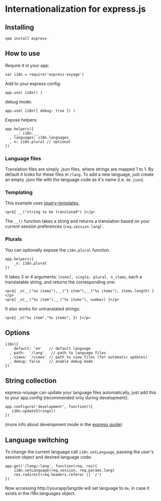 Internationalization for express.js
====================================

## Installing

    npm install express-

## How to use

Require it in your app:

    var i18n = require('express-voyage')

Add to your express config:

    app.use( i18n() )

debug mode:

	app.use( i18n({ debug: true }) )
	
Expose helpers:

    app.helpers({
        __: i18n.__
      , languages: i18n.languages
      , n: i18n.plural // optional
    })

### Language files

Translation files are simply .json files, where strings are mapped 1 to 1. By default it looks for these files in `/lang`. To add a new language, just create an empty .json file with the language code as it's name (i.e. `de.json`).

### Templating

This example uses [jquery-templates](http://github.com/kof/node-jqtpl), 

    <p>${ __("string to be translated") }</p>

The `__()` function takes a string and returns a translation based on your current session preferences (`req.session.lang`)`.

### Plurals

You can optionally expose the `i18n.plural` function.

    app.helpers({
        _n: i18n.plural
    })
    
It takes 3 or 4 arguments: `[none], single, plural, n_items`, each a translatable string, and returns the corresponding one:

    <p>${ _n(__("no items"),__("1 item"),__("%s items"), items.length) }</p>
    <p>${ _n(__("%s item"),__("%s items"), number) }</p>

It also works for untranslated strings:

    <p>${ _n("%s item","%s items", 2) }</p>

## Options

    i18n({
        default: 'en'   // default language
      , path:  '/lang'   // path to language files
      , views: '/views' // path to view files (for automatic updates)
      , debug: false    // enable debug mode
    })

## String collection

express-voyage can update your language files automatically, just add this to your app.config (recommended only during development):

    app.configure('development', function(){
       i18n.updateStrings()
    })

(more info about development mode in the [express guide](http://express.js.com/guide))

## Language switching

To change the current language call `i18n.setLanguage`, passing the user's session object and desired language code:

    app.get('/lang/:lang', function(req, res){
        i18n.setLanguage(req.session, req.params.lang)
        res.redirect(req.headers.referer || '/')
    })

Now accessing http://yourapp/lang/de will set language to `de`, in case it exists in the i18n.languages object.



